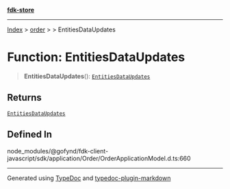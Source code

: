 [**fdk-store**](../../../README.md)
***

[Index](../../../API.md) > [order](../../README.md) > [<internal>](../README.md) > EntitiesDataUpdates

# Function: EntitiesDataUpdates

> **EntitiesDataUpdates**(): [`EntitiesDataUpdates`](../type-aliases/type-alias.EntitiesDataUpdates.md)

## Returns

[`EntitiesDataUpdates`](../type-aliases/type-alias.EntitiesDataUpdates.md)

## Defined In

node\_modules/@gofynd/fdk-client-javascript/sdk/application/Order/OrderApplicationModel.d.ts:660

***
Generated using [TypeDoc](https://typedoc.org/) and [typedoc-plugin-markdown](https://www.npmjs.com/package/typedoc-plugin-markdown)
